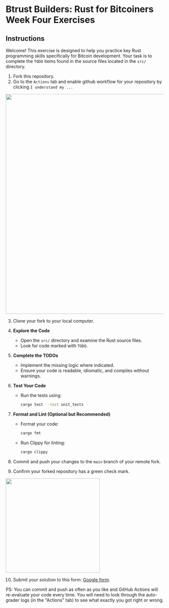 # Btrust Builders: Rust for Bitcoiners Week Four Exercises

## Instructions

Welcome! This exercise is designed to help you practice key Rust programming skills specifically for Bitcoin development. 
Your task is to complete the `TODO` items found in the source files located in the `src/` directory.

1. Fork this repository.
2. Go to the `Actions` tab and enable github workflow for your repository by clicking `I understand my ...`

<img src="https://github.com/btrust-builders/rust-week-4-exercises/blob/main/enable-github-actions.png" width="700" />

3. Clone your fork to your local computer.
4. **Explore the Code**
   - Open the `src/` directory and examine the Rust source files.
   - Look for code marked with `TODO`.
5. **Complete the TODOs**
   - Implement the missing logic where indicated.
   - Ensure your code is readable, idiomatic, and compiles without warnings.
6. **Test Your Code**
   - Run the tests using:
     ```bash
     cargo test --test unit_tests
     ```
7. **Format and Lint (Optional but Recommended)**
   - Format your code:
     ```bash
     cargo fmt
     ```
   - Run Clippy for linting:
     ```bash
     cargo clippy
     ```
8. Commit and push your changes to the `main` branch of your remote fork.

9. Confirm your forked repository has a green check mark.

<img src="https://github.com/btrust-builders/rust-week-4-exercises/blob/main/success.png" width="300" />

10. Submit your solution to this form: [Google form](https://forms.gle/a3ibaSHcqpaZWsnPA).

PS: You can commit and push as often as you like and GitHub Actions will re-evaluate your code every time.
You will need to look through the auto-grader logs (in the "Actions" tab) to see what exactly you got right or wrong.
